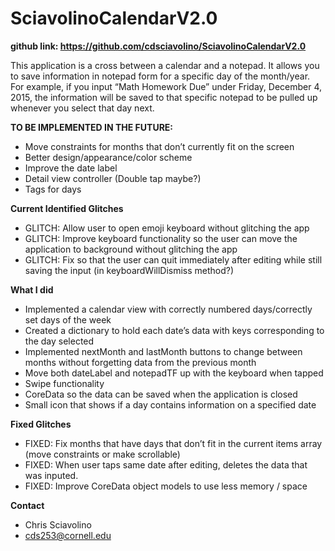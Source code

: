 # SciavolinoCalendarV2.0

**github link: https://github.com/cdsciavolino/SciavolinoCalendarV2.0**

This application is a cross between a calendar and a notepad. It allows you to save information in notepad form for a specific day of the month/year. For example, if you input “Math Homework Due” under Friday, December 4, 2015, the information will be saved to that specific notepad to be pulled up whenever you select that day next.


**TO BE IMPLEMENTED IN THE FUTURE:**
- Move constraints for months that don’t currently fit on the screen
- Better design/appearance/color scheme
- Improve the date label
- Detail view controller (Double tap maybe?)
- Tags for days

**Current Identified Glitches**
- GLITCH: Allow user to open emoji keyboard without glitching the app
- GLITCH: Improve keyboard functionality so the user can move the application to background without glitching the app
- GLITCH: Fix so that the user can quit immediately after editing while still saving the input (in keyboardWillDismiss method?)

**What I did**
- Implemented a calendar view with correctly numbered days/correctly set days of the week
- Created a dictionary to hold each date’s data with keys corresponding to the day selected
- Implemented nextMonth and lastMonth buttons to change between months without forgetting data from the previous month
- Move both dateLabel and notepadTF up with the keyboard when tapped
- Swipe functionality
- CoreData so the data can be saved when the application is closed 
- Small icon that shows if a day contains information on a specified date

**Fixed Glitches**
- FIXED: Fix months that have days that don’t fit in the current items array (move constraints or make scrollable)
- FIXED: When user taps same date after editing, deletes the data that was inputed. 
- FIXED: Improve CoreData object models to use less memory / space




**Contact**
- Chris Sciavolino
- cds253@cornell.edu